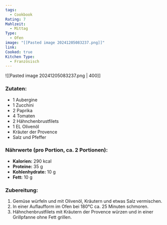 ```yaml
---
tags:
  - Cookbook
Rating: 7
Mahlzeit:
  - Mittag
Type:
  - Ofen
image: "[[Pasted image 20241205083237.png]]"
link:
Cooked: true
Kitchen Type:
  - Französisch
---
```


![[Pasted image 20241205083237.png | 400]]
### Zutaten:
- 1 Aubergine
- 1 Zucchini
- 2 Paprika
- 4 Tomaten
- 2 Hähnchenbrustfilets
- 1 EL Olivenöl
- Kräuter der Provence
- Salz und Pfeffer

### Nährwerte (pro Portion, ca. 2 Portionen):
- **Kalorien:** 290 kcal  
- **Proteine:** 35 g  
- **Kohlenhydrate:** 10 g  
- **Fett:** 10 g  

### Zubereitung:
1. Gemüse würfeln und mit Olivenöl, Kräutern und etwas Salz vermischen.
2. In einer Auflaufform im Ofen bei 180°C ca. 25 Minuten schmoren.
3. Hähnchenbrustfilets mit Kräutern der Provence würzen und in einer Grillpfanne ohne Fett grillen.
